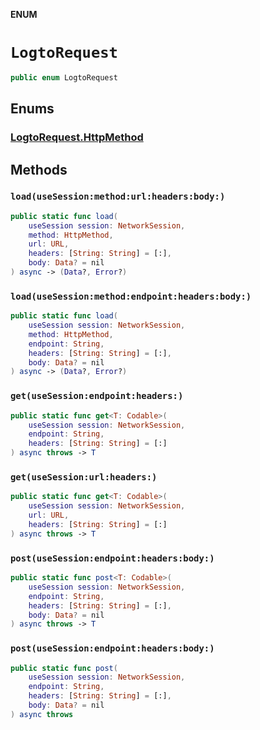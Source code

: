 **ENUM**

# `LogtoRequest`

```swift
public enum LogtoRequest
```

## Enums
###   [LogtoRequest.HttpMethod](LogtoRequest.HttpMethod.md)

## Methods
### `load(useSession:method:url:headers:body:)`

```swift
public static func load(
    useSession session: NetworkSession,
    method: HttpMethod,
    url: URL,
    headers: [String: String] = [:],
    body: Data? = nil
) async -> (Data?, Error?)
```

### `load(useSession:method:endpoint:headers:body:)`

```swift
public static func load(
    useSession session: NetworkSession,
    method: HttpMethod,
    endpoint: String,
    headers: [String: String] = [:],
    body: Data? = nil
) async -> (Data?, Error?)
```

### `get(useSession:endpoint:headers:)`

```swift
public static func get<T: Codable>(
    useSession session: NetworkSession,
    endpoint: String,
    headers: [String: String] = [:]
) async throws -> T
```

### `get(useSession:url:headers:)`

```swift
public static func get<T: Codable>(
    useSession session: NetworkSession,
    url: URL,
    headers: [String: String] = [:]
) async throws -> T
```

### `post(useSession:endpoint:headers:body:)`

```swift
public static func post<T: Codable>(
    useSession session: NetworkSession,
    endpoint: String,
    headers: [String: String] = [:],
    body: Data? = nil
) async throws -> T
```

### `post(useSession:endpoint:headers:body:)`

```swift
public static func post(
    useSession session: NetworkSession,
    endpoint: String,
    headers: [String: String] = [:],
    body: Data? = nil
) async throws
```
